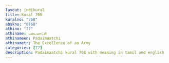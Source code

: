 ```yaml
---
layout: indikural
title: Kural 768
kuralno: "768"
abskno: "0768"
athino: "77"
athiname: படைமாட்சி
athinameen: Padaimaatchi
athinametr: The Excellence of an Army
categories: [77]
description: Padaimaatchi kural 768 with meaning in tamil and english 
---
```


